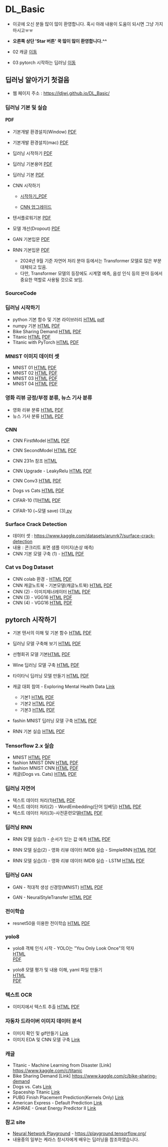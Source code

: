 # DL_Basic

* 이곳에 오신 분들 많이 많이 환영합니다. 혹시 아래 내용이 도움이 되시면 그냥 가지 마시고ㅠㅠ
* **오른쪽 상단 'Star 버튼' 꾹 많이 많이 환영합니다.^^** 

 * 02 캐글 [이동](#01-캘리포니아-집값-데이터-분석)
 * 03 pytorch 시작하는 딥러닝 [이동](#pytorch-시작하기)

##  딥러닝 알아가기 첫걸음
 * 웹 페이지 주소 : https://ldjwj.github.io/DL_Basic/
 
### 딥러닝 기본 및 실습
#### PDF
 * 기본개발 환경설치(Window) [PDF](https://ldjwj.github.io/DL_Basic/딥러닝기본_DL01A_딥러닝기본환경만들기_tf29_window.pdf)
 * 기본개발 환경설치(mac) [PDF](https://ldjwj.github.io/DL_Basic/딥러닝기본_DL01A_딥러닝기본환경만들기_tf29_mac.pdf)
 * 딥러닝 시작하기 [PDF](https://ldjwj.github.io/DL_Basic/딥러닝기본_DL01_딥러닝입문_v13_2305.pdf)
 * 딥러닝 기본용어 [PDF](https://ldjwj.github.io/DL_Basic/딥러닝기본_DL02_딥러닝기본용어_v11_2207.pdf) 
 * 딥러닝 기본 [PDF](https://ldjwj.github.io/DL_Basic/딥러닝기본_DL02_딥러닝기본_v12_2207.pdf) 
 * CNN 시작하기  
   - [시작하기_PDF](https://ldjwj.github.io/DL_Basic/딥러닝기본_DL03_CNN01_알고리즘_v11.pdf)

   - [CNN 업그레이드](https://ldjwj.github.io/DL_Basic/딥러닝입문_DL03_CNN03_모델UP_2207_v02.pdf)
 * 텐서플로워기본  [PDF](https://ldjwj.github.io/DL_Basic/딥러닝기본_DL04_tf2.0소개_2002_v02.pdf)
 * 모델 개선(Dropout) [PDF](https://ldjwj.github.io/DL_Basic/part04_07_dl_tf2x_modelUp/DL03_02_DROPOUT.pdf)
 * GAN 기본입문 [PDF](https://ldjwj.github.io/DL_Basic/딥러닝입문_DL04_기본_GAN_202011_v05.pdf)

 * RNN 기본입문 [PDF](https://ldjwj.github.io/DL_Basic/딥러닝입문_DL05_기본_RNN_v11.pdf) 
    * 2024년 9월 기준 자연어 처리 분야 등에서는 Transformer 모델로 많은 부분 대체되고 있음.
	* 다만, Transformer 모델의 등장에도 시계열 예측, 음성 인식 등의 분야 등에서 중요한 역할로 사용될 것으로 보임. 
	
### SourceCode 
### 딥러닝 시작하기
 * python 기본 함수 및 기본 라이브러리 [HTML](https://ldjwj.github.io/DL_Basic/part04_01_dl_start/ch01_01_Python_Library_V10_2211.html) [pdf](https://ldjwj.github.io/DL_Basic/part04_01_dl_start/ch01_01_Python_Library_V10_2211.pdf)
 * numpy 기본 [HTML](https://ldjwj.github.io/DL_Basic/part04_01_dl_start/ch01_02_KerasStart_numpy_2211.html) [PDF](https://ldjwj.github.io/DL_Basic/part04_01_dl_start/ch01_02_KerasStart_numpy_2211.pdf)
 * Bike Sharing Demand [HTML](https://ldjwj.github.io/DL_Basic/part04_01_dl_start/ch01_02_Neural_Net_Bike_2211.html) [PDF](https://ldjwj.github.io/DL_Basic/part04_01_dl_start/ch01_02_Neural_Net_Bike_2211.pdf)
 * Titanic [HTML](https://ldjwj.github.io/DL_Basic/part04_01_dl_start/ch01_03_Neural_Net_Titanic_2207.html) [PDF](https://ldjwj.github.io/DL_Basic/part04_01_dl_start/ch01_03_Neural_Net_Titanic_2207.pdf)
 * Titanic with PyTorch [HTML](https://ldjwj.github.io/DL_Basic/part04_01_dl_start/ch01_03_NNet_Titanic_pytorch_V01_2411.html) [PDF](https://ldjwj.github.io/DL_Basic/part04_01_dl_start/ch01_03_NNet_Titanic_pytorch_V01.pdf)

### MNIST 이미지 데이터 셋
 * MNIST 01 [HTML](https://ldjwj.github.io/DL_Basic/part04_02_dl_mnist/ch01_04_02_DL_mnist01_firstmodel_WC_V11.html) [PDF](https://ldjwj.github.io/DL_Basic/part04_02_dl_mnist/ch01_04_02_DL_mnist01_firstmodel_WC_V11.pdf)
 * MNIST 02 [HTML](https://ldjwj.github.io/DL_Basic/part04_02_dl_mnist/ch01_04_02_DL_mnist02_up_2207.html) [PDF](https://ldjwj.github.io/DL_Basic/part04_02_dl_mnist/ch01_04_02_DL_mnist02_up_2207.pdf)
 * MNIST 03 [HTML](https://ldjwj.github.io/DL_Basic/part04_02_dl_mnist/ch01_04_03_DL_mnist03_up_2207.html) [PDF](https://ldjwj.github.io/DL_Basic/part04_02_dl_mnist/ch01_04_03_DL_mnist03_up_2207.pdf)
 * MNIST 04 [HTML](https://ldjwj.github.io/DL_Basic/part04_02_dl_mnist/ch01_04_04_DL_mnist04_EarlyStop_2207.html) [PDF](https://ldjwj.github.io/DL_Basic/part04_02_dl_mnist/ch01_04_04_DL_mnist04_EarlyStop_2207.pdf)
 
### 영화 리뷰 긍정/부정 분류, 뉴스 기사 분류
 * 영화 리뷰 분류 [HTML](https://ldjwj.github.io/DL_Basic/part04_03_dl_pratice/ch03_01_01_movie_imdb_classification_2208.html) [PDF](https://ldjwj.github.io/DL_Basic/part04_03_dl_pratice/ch03_01_01_movie_imdb_classification_2208.pdf)
 * 뉴스 기사 분류 [HTML](https://ldjwj.github.io/DL_Basic/part04_03_dl_pratice/ch03_05_01_news_classification_2205.html) [PDF](https://ldjwj.github.io/DL_Basic/part04_03_dl_pratice/ch03_05_01_news_classification_2205.pdf)
 
### CNN
 * CNN FirstModel [HTML](https://ldjwj.github.io/DL_Basic/part04_04_dl_cnn_01/ch05_01_LAB01_CNN_A1_V11.html) [PDF](https://ldjwj.github.io/DL_Basic/part04_04_dl_cnn_01/ch05_01_LAB01_CNN_A1_V11.pdf)
 * CNN SecondModel [HTML](https://ldjwj.github.io/DL_Basic/part04_04_dl_cnn_01/ch05_02_keras_LAB02_CNN_A2_2211.html) [PDF](https://ldjwj.github.io/DL_Basic/part04_04_dl_cnn_01/ch05_01_Keras_LAB02_CNN_A2_2211.pdf)
 
 * CNN 231n 참조 [HTML](https://ldjwj.github.io/DL_Basic/part04_04_dl_cnn_02/ch05_04_CNN_D_add_cs231n.html)
 * CNN Upgrade - LeakyRelu [HTML](https://ldjwj.github.io/DL_Basic/part04_04_dl_cnn_01/ch05_02_keras_LAB03_CNN_add_B1.html)   [PDF](https://ldjwj.github.io/DL_Basic/part04_04_dl_cnn_01/ch05_02_keras_LAB03_CNN_add_B1.pdf)
 * CNN Conv3 [HTML](https://ldjwj.github.io/DL_Basic/part04_04_dl_cnn_01/ch05_02_keras_LAB04_CNN_add_B2.html)   [PDF](https://ldjwj.github.io/DL_Basic/part04_04_dl_cnn_01/ch05_02_keras_LAB04_CNN_add_B2.pdf)
 * Dogs vs Cats [HTML](https://ldjwj.github.io/DL_Basic/part04_06_dl_tf2x/ch05_11_tf2x_CNN_CatvsDogs(1)_wlocal_2211.html) [PDF](https://ldjwj.github.io/DL_Basic/ch05_11_tf2x_CNN_CatvsDogs(1)_wlocal_2211.pdf)
 * CIFAR-10 (1)[HTML](https://ldjwj.github.io/DL_Basic/part04_06_dl_tf2x/ch05_03_tf2x_LAB07_CNN_cifar10_2211.html) [PDF](https://ldjwj.github.io/DL_Basic/part04_06_dl_tf2x/ch05_03_tf2x_LAB07_CNN_cifar10_2211.pdf)
 * CIFAR-10 (~모델 save) (3)[.py](https://github.com/LDJWJ/DL_Basic/blob/main/part05_01_flask/model_cifar.py)

### Surface Crack Detection
 * 데이터 셋 : https://www.kaggle.com/datasets/arunrk7/surface-crack-detection
 * 내용 : 콘크리트 표면 샘플 이미지(손상 예측)
 * CNN 기본 모델 구축 (1) - [HTML](https://ldjwj.github.io/DL_Basic/part04_10_kaggle/ch05_07_CNN_crackDetection_CNN.html)  [PDF](https://ldjwj.github.io/DL_Basic/part04_10_kaggle/ch05_07_CNN_crackDetection_CNN.pdf)

### Cat vs Dog Dataset
 * CNN colab 환경 - [HTML](https://ldjwj.github.io/DL_Basic/part04_05_dl_cnn_catvsdog/ch05_07_CNN_CatvsDogs(1)_wcolab_2207.html) [PDF](https://ldjwj.github.io/DL_Basic/part04_05_dl_cnn_catvsdog/ch05_07_CNN_CatvsDogs(1)_wcolab_2207.pdf)
 * CNN 캐글노트북 - 기본모델(캐글노트북) [HTML](https://ldjwj.github.io/DL_Basic/part04_05_dl_cnn_catvsdog/ch05_07_CNN_catvsdogs_withkaggle(1).html) [PDF](https://ldjwj.github.io/DL_Basic/part04_05_dl_cnn_catvsdog/ch05_07_CNN_catvsdogs_withkaggle(1).pdf)
 * CNN (2) - 이미지제너레이터 [HTML](https://ldjwj.github.io/DL_Basic/part04_05_dl_cnn_catvsdog/ch05_07_CNN_CatvsDogs(2)_wcolab_2207.html) [PDF](https://ldjwj.github.io/DL_Basic/part04_05_dl_cnn_catvsdog/ch05_07_CNN_CatvsDogs(2)_wcolab_2207.pdf)
 * CNN (3) - VGG16 [HTML](https://ldjwj.github.io/DL_Basic/part04_05_dl_cnn_catvsdog/ch05_07_VGG_CatvsDogs(3)_wColab_2207.html) [PDF](https://ldjwj.github.io/DL_Basic/part04_05_dl_cnn_catvsdog/ch05_07_VGG_CatvsDogs(3)_wColab_2207.pdf)
 * CNN (4) - VGG16 [HTML](https://ldjwj.github.io/DL_Basic/part04_05_dl_cnn_catvsdog/ch05_07_VGG_CatvsDogs(4)_wcolab_2207.html) [PDF](https://ldjwj.github.io/DL_Basic/part04_05_dl_cnn_catvsdog/ch05_07_VGG_CatvsDogs(4)_wcolab_2207.pdf)


## pytorch 시작하기
 * 기본 텐서의 이해 및 기본 함수 [HTML](https://ldjwj.github.io/DL_Basic/part06_01_pytorch/ch01_01_pytorch_tensor_V10_colab.html) 
 [PDF](https://ldjwj.github.io/DL_Basic/part06_01_pytorch/ch01_01_pytorch_tensor_V10_colab.pdf)

 * 딥러닝 모델 구축해 보기 [HTML](https://ldjwj.github.io/DL_Basic/part06_01_pytorch/ch01_02_pytorch_start_colab_V10.html) 
 [PDF](https://ldjwj.github.io/DL_Basic/part06_01_pytorch/ch01_02_pytorch_start_colab_V10.pdf)

 * 선형회귀 모델 기본[HTML](https://ldjwj.github.io/DL_Basic/part06_01_pytorch/ch01_03_pytorch_LinearRegression_wc_V10.html) 
 [PDF](https://ldjwj.github.io/DL_Basic/part06_01_pytorch/ch01_03_pytorch_LinearRegression_wc_V10.pdf)

 * Wine 딥러닝 모델 구축 [HTML](https://ldjwj.github.io/DL_Basic/part06_01_pytorch/ch01_04_pytorch_wine_v10_colab.html) 
 [PDF](https://ldjwj.github.io/DL_Basic/part06_01_pytorch/ch01_04_pytorch_wine_v10_colab.pdf)

 * 타이타닉 딥러닝 모델 만들기 [HTML](https://ldjwj.github.io/DL_Basic/part06_01_pytorch/ch01_03_PyTorch_Simple_wColab_V01_2411.html) 
 [PDF](https://ldjwj.github.io/DL_Basic/part06_01_pytorch/ch01_03_PyTorch_Simple_wColab_V01_2411.pdf)

 * 캐글 대회 참여 - Exploring Mental Health Data
  [Link](https://www.kaggle.com/competitions/playground-series-s4e11) 
    * 기본1 [HTML](https://ldjwj.github.io/DL_Basic/part06_01_pytorch/ch01_06_pytorch_kaggle_Health01_V01_2411.html) 
  [PDF](https://ldjwj.github.io/DL_Basic/part06_01_pytorch/ch01_06_pytorch_kaggle_Health01_V01_2411.pdf)
    * 기본2 [HTML](https://ldjwj.github.io/DL_Basic/part06_01_pytorch/ch01_06_pytorch_kaggle_Health02_V01_2411.html) 
  [PDF](https://ldjwj.github.io/DL_Basic/part06_01_pytorch/ch01_06_pytorch_kaggle_Health02_V01_2411.pdf)
    * 기본3 [HTML](https://ldjwj.github.io/DL_Basic/part06_01_pytorch/ch01_06_pytorch_kaggle_Health02_V03_2411.html) 
  [PDF](https://ldjwj.github.io/DL_Basic/part06_01_pytorch/ch01_06_pytorch_kaggle_Health02_V03_2411.pdf)
  

 * fashin MNIST 딥러닝 모델 구축 [HTML](https://ldjwj.github.io/DL_Basic/part06_01_pytorch/ch01_05_pt_fashionMnist_V10_wc.html) 
 [PDF](https://ldjwj.github.io/DL_Basic/part06_01_pytorch/ch01_05_pt_fashionMnist_V10_wc.pdf)

 * RNN 기본 실습 [HTML](https://ldjwj.github.io/DL_Basic/part06_01_pytorch/ch06_04_pytorch_rnn_v10.html) 
 [PDF](https://ldjwj.github.io/DL_Basic/part06_01_pytorch/ch06_04_pytorch_rnn_v10.pdf)


### Tensorflow 2.x 실습
 * MNIST  [HTML](https://ldjwj.github.io/DL_Basic/part04_06_dl_tf2x/ch05_09_tf20_start.html) [PDF](https://ldjwj.github.io/DL_Basic/part04_06_dl_tf2x/ch05_09_tf20_start.pdf)
 * fashion MNIST DNN [HTML](https://ldjwj.github.io/DL_Basic/part04_06_dl_tf2x/ch05_10_fashionMNIST01_DNN_2211.html) [PDF](https://ldjwj.github.io/DL_Basic/part04_06_dl_tf2x/ch05_10_fashionMNIST01_DNN_2211.pdf)
 * fashion MNIST CNN [HTML](https://ldjwj.github.io/DL_Basic/part04_06_dl_tf2x/ch05_10_fashionMNIST02_CNN_2211.html) [PDF](https://ldjwj.github.io/DL_Basic/part04_06_dl_tf2x/ch05_10_fashionMNIST02_CNN_2211.pdf)
 * 캐글(Dogs vs. Cats)  [HTML](https://ldjwj.github.io/DL_Basic/part04_06_dl_tf2x/ch05_11_tf20_CatsandDog(2)_onkaggle.html) [PDF](https://ldjwj.github.io/DL_Basic/part04_06_dl_tf2x/ch05_11_tf20_CatsandDog(2)_onkaggle.pdf)

### 딥러닝 자연어
 * 텍스트 데이터 처리(1)[HTML](https://ldjwj.github.io/DL_Basic/part04_08_text/ch06_textA_preprocessing_onehot_2207.html) [PDF](https://ldjwj.github.io/DL_Basic/part04_08_text/ch06_textA_preprocessing_onehot_2207.pdf)
 * 텍스트 데이터 처리(2) - WordEmbedding(단어 임베딩) [HTML](https://ldjwj.github.io/DL_Basic/part04_08_text/ch06_textB_wordembedding_2207.html) [PDF](https://ldjwj.github.io/DL_Basic/part04_08_text/ch06_textB_wordembedding_2207.pdf)
 * 텍스트 데이터 처리(3)-사전훈련모델[HTML](https://ldjwj.github.io/DL_Basic/part04_08_text/ch06_textC_pretrained.html) [PDF](https://ldjwj.github.io/DL_Basic/part04_08_text/ch06_textC_pretrained.pdf)
 
### 딥러닝 RNN
 * RNN 모델 실습(1) - 순서가 있는 값 예측 [HTML](https://ldjwj.github.io/DL_Basic/part04_09_RNN/ch06_01_RNN_simpleRNN_2207.html) [PDF](https://ldjwj.github.io/DL_Basic/part04_09_RNN/ch06_01_RNN_simpleRNN_2207.pdf)
 
 * RNN 모델 실습(2) - 영화 리뷰 데이터 IMDB 실습 - SimpleRNN [HTML](https://ldjwj.github.io/DL_Basic/part04_09_RNN/ch06_02_RNN_SimpleRNN_IMDB_2207.html) [PDF](https://ldjwj.github.io/DL_Basic/part04_09_RNN/ch06_02_RNN_SimpleRNN_IMDB_2207.pdf) 

 * RNN 모델 실습(3) - 영화 리뷰 데이터 IMDB 실습 - LSTM [HTML](https://ldjwj.github.io/DL_Basic/part04_09_RNN/ch06_03_RNN_LSTM_IMDB_2207.html) [PDF](https://ldjwj.github.io/DL_Basic/part04_09_RNN/ch06_03_RNN_LSTM_IMDB_2207.pdf)
 
### 딥러닝 GAN
 * GAN - 적대적 생성 신경망(MNIST)
[HTML](https://ldjwj.github.io/DL_Basic/part04_09_GAN/ch08_03_gan_mnist_start_2208.html) [PDF](https://ldjwj.github.io/DL_Basic/part04_09_GAN/ch08_03_gan_mnist_start_2208.pdf)

 * GAN - NeuralStyleTransfer
[HTML](https://ldjwj.github.io/DL_Basic/part04_09_GAN/ch08_03_keras_GAN_NeuralStyleTransfer.html) [PDF](https://ldjwj.github.io/DL_Basic/part04_09_GAN/ch08_03_keras_GAN_NeuralStyleTransfer.pdf)

### 전이학습
 * resnet50을 이용한 전이학습
[HTML](https://ldjwj.github.io/DL_Basic/part06_02_ocr_yolo_resnet/resnet50_Basic_01_202305.html) [PDF](https://ldjwj.github.io/DL_Basic/part06_02_ocr_yolo_resnet/resnet50_Basic_01_202305.pdf)

### yolo8
 * yolo8 객체 인식 시작 - YOLO는 "You Only Look Once"의 약자 <br>
   [HTML](https://ldjwj.github.io/DL_Basic/part06_02_ocr_yolo_resnet/yolov8_start_01_v10.html)  
   [PDF](https://ldjwj.github.io/DL_Basic/part06_02_ocr_yolo_resnet/yolov8_start_01_v10.pdf)

 * yolo8 모델 평가 및 내용 이해, yaml 파일 만들기 <br>
  [HTML](https://ldjwj.github.io/DL_Basic/part06_02_ocr_yolo_resnet/yolov8_start_02_v10.html)  
  [PDF](https://ldjwj.github.io/DL_Basic/part06_02_ocr_yolo_resnet/yolov8_start_02_v10.pdf)

### 텍스트 OCR
 * 이미지에서 텍스트 추출
[HTML](https://ldjwj.github.io/DL_Basic/part06_02_ocr_yolo_resnet/TextExt_Basic_01.html) [PDF](https://ldjwj.github.io/DL_Basic/part06_02_ocr_yolo_resnet/TextExt_Basic_01.pdf)

### 자동차 드라이버 이미지 데이터 분석
 * 이미지 확인 및 gif만들기 [Link](https://ldjwj.github.io/DL_Basic/part04_10_kaggle/kaggle-driver01-imageshow-220625.html)
 * 이미지 EDA 및 CNN 모델 구축 [Link](https://ldjwj.github.io/DL_Basic/part04_10_kaggle/kaggle-driver02-imageshow-220625.html)

### 캐글
 * Titanic - Machine Learning from Disaster [Link] https://www.kaggle.com/c/titanic
 * Bike Sharing Demand [Link] https://www.kaggle.com/c/bike-sharing-demand
 * Dogs vs. Cats [Link](https://www.kaggle.com/c/dogs-vs-cats/overview)
 * Spaceship Titanic [Link](https://www.kaggle.com/competitions/spaceship-titanic)
 * PUBG Finish Placement Prediction(Kernels Only) [Link](https://www.kaggle.com/competitions/pubg-finish-placement-prediction)
 * American Express - Default Prediction [Link](https://www.kaggle.com/competitions/https://www.kaggle.com/competitions/amex-default-prediction)
 * ASHRAE - Great Energy Predictor II [Link](https://www.kaggle.com/competitions/ashrae-energy-prediction)

### 참고 site
 * [Neural Network Playground](https://playground.tensorflow.org/) - https://playground.tensorflow.org/
 * 내용중의 일부는 케라스 창시자에게 배우는 딥러닝을 참조하였습니다.
